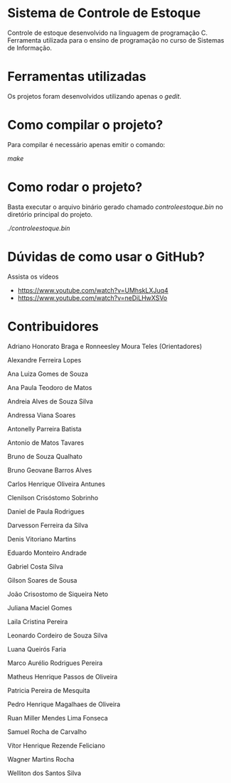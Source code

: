 # Sistema de Controle de Estoque

Controle de estoque desenvolvido na linguagem de programação C.
Ferramenta utilizada para o ensino de programação no curso de Sistemas de Informação.

# Ferramentas utilizadas

Os projetos foram desenvolvidos utilizando apenas o *gedit*.

# Como compilar o projeto?

Para compilar é necessário apenas emitir o comando:

*make*

# Como rodar o projeto?

Basta executar o arquivo binário gerado chamado *controleestoque.bin* no diretório principal do projeto.

*./controleestoque.bin*

# Dúvidas de como usar o GitHub?

Assista os vídeos

* https://www.youtube.com/watch?v=UMhskLXJuq4
* https://www.youtube.com/watch?v=neDiLHwXSVo

# Contribuidores

Adriano Honorato Braga e Ronneesley Moura Teles (Orientadores)

Alexandre Ferreira Lopes

Ana Luiza Gomes de Souza

Ana Paula Teodoro de Matos

Andreia Alves de Souza Silva

Andressa Viana Soares

Antonelly Parreira Batista

Antonio de Matos Tavares

Bruno de Souza Qualhato

Bruno Geovane Barros Alves

Carlos Henrique Oliveira Antunes

Clenilson Crisóstomo Sobrinho

Daniel de Paula Rodrigues

Darvesson Ferreira da Silva

Denis Vitoriano Martins

Eduardo Monteiro Andrade

Gabriel Costa Silva

Gilson Soares de Sousa

João Crisostomo de Siqueira Neto

Juliana Maciel Gomes

Laila Cristina Pereira

Leonardo Cordeiro de Souza Silva

Luana Queirós Faria

Marco Aurélio Rodrigues Pereira

Matheus Henrique Passos de Oliveira

Patricia Pereira de Mesquita

Pedro Henrique Magalhaes de Oliveira

Ruan Miller Mendes Lima Fonseca

Samuel Rocha de Carvalho

Vítor Henrique Rezende Feliciano

Wagner Martins Rocha

Welliton dos Santos Silva
